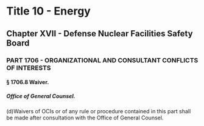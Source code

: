 
# Title 10 - Energy
## Chapter XVII - Defense Nuclear Facilities Safety Board
### PART 1706 - ORGANIZATIONAL AND CONSULTANT CONFLICTS OF INTERESTS
#### § 1706.8 Waiver.
##### Office of General Counsel.

(d)Waivers of OCIs or of any rule or procedure contained in this part shall be made after consultation with the Office of General Counsel.
